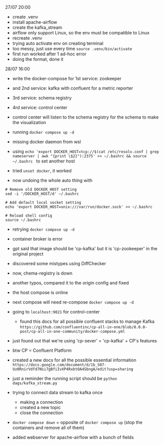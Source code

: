 27/07 20:00
- create .venv
- install apache-airflow
- create the kafka_stream
- airflow only support Linux, so the env must be compatible to Linux
- recreate .venv
- trying auto activate env on creating terminal
- too messy, just use every time 
`
    source .venv/bin/activate
`
- first run worked after 1 ad-hoc error
- doing the format, done it

28/07 16:00
- write the docker-compose for 1st service: zookeeper
- and 2nd service: kafka with confluent for a metric reporter
- 3rd service: schema registry
- 4rd service: control center
- control center will listen to the schema registry for the schema to make the visualization

- running `docker compose up -d`
- missing docker daemon from wsl
- using `echo 'export DOCKER_HOST=tcp://$(cat /etc/resolv.conf | grep nameserver | awk "{print \$2}"):2375' >> ~/.bashrc && source ~/.bashrc
` to set another host
- tried `unset docker`, it worked
- now undoing the whole auto thing with
```
# Remove old DOCKER_HOST setting
sed -i '/DOCKER_HOST/d' ~/.bashrc

# Add default local socket setting
echo 'export DOCKER_HOST=unix:///var/run/docker.sock' >> ~/.bashrc

# Reload shell config
source ~/.bashrc
```
- retrying `docker compose up -d`
- container broker is error
- gpt said that image should be 'cp-kafka' but it is 'cp-zookeeper' in the original project
- discovered some mistypes using DiffChecker
- now, chema-registry is down
- another typos, compared it to the origin config and fixed
- the host compose is online
- next compose will need re-compose
`
docker compose up -d
`

- going to `localhost:9021` for control-center
  - found this docs for all possible confluent stacks to manage Kafka `https://github.com/confluentinc/cp-all-in-one/blob/8.0.0-post/cp-all-in-one-community/docker-compose.yml`
- just found out that we're using 'cp-sever' = 'cp-kafka' + CP's features
- btw CP = Confluent Platform
- created a new docs for all the possible essential information `https://docs.google.com/document/d/1b_S07-Uz0RnirVdfd7Nsi7gBfiIvXP4RxbtOA4SbngA/edit?usp=sharing`
- just a reminder the running script should be `python dags/kafka_stream.py`
  
- trying to connect data stream to kafka once
  - making a connection
  - created a new topic 
  - close the connection
- `docker compose down` = opposite of `docker compose up` (stop the containers and remove all of them)

- added webserver for apache-airflow with a bunch of fields
